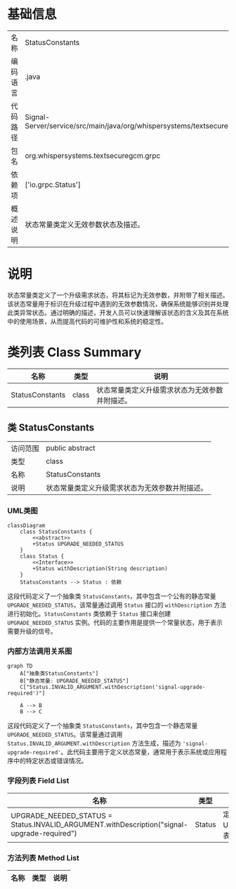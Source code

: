 # 基础信息

|      |      |
|------|------|
| 名称 | StatusConstants |
| 编码语言 | .java |
| 代码路径 | Signal-Server/service/src/main/java/org/whispersystems/textsecuregcm/grpc/StatusConstants.java |
| 包名 | org.whispersystems.textsecuregcm.grpc |
| 依赖项 | ['io.grpc.Status'] |
| 概述说明 | 状态常量类定义无效参数状态及描述。 |

# 说明

状态常量类定义了一个升级需求状态，将其标记为无效参数，并附带了相关描述。该状态常量用于标识在升级过程中遇到的无效参数情况，确保系统能够识别并处理此类异常状态。通过明确的描述，开发人员可以快速理解该状态的含义及其在系统中的使用场景，从而提高代码的可维护性和系统的稳定性。

# 类列表 Class Summary

| 名称   | 类型  | 说明 |
|-------|------|-------------|
| StatusConstants | class | 状态常量类定义升级需求状态为无效参数并附描述。 |



## 类 StatusConstants

|      |      |
|------|------|
| 访问范围 | public abstract |
| 类型 | class |
| 名称 | StatusConstants |
| 说明 | 状态常量类定义升级需求状态为无效参数并附描述。 |


### UML类图

```mermaid
classDiagram
    class StatusConstants {
        <<abstract>>
        +Status UPGRADE_NEEDED_STATUS
    }
    class Status {
        <<Interface>>
        +Status withDescription(String description)
    }
    StatusConstants --> Status : 依赖
```

这段代码定义了一个抽象类 `StatusConstants`，其中包含一个公有的静态常量 `UPGRADE_NEEDED_STATUS`，该常量通过调用 `Status` 接口的 `withDescription` 方法进行初始化。`StatusConstants` 类依赖于 `Status` 接口来创建 `UPGRADE_NEEDED_STATUS` 实例。代码的主要作用是提供一个常量状态，用于表示需要升级的信号。


### 内部方法调用关系图

```mermaid
graph TD
    A["抽象类StatusConstants"]
    B["静态常量: UPGRADE_NEEDED_STATUS"]
    C["Status.INVALID_ARGUMENT.withDescription('signal-upgrade-required')"]

    A --> B
    B --> C
```

这段代码定义了一个抽象类 `StatusConstants`，其中包含一个静态常量 `UPGRADE_NEEDED_STATUS`。该常量通过调用 `Status.INVALID_ARGUMENT.withDescription` 方法生成，描述为 `'signal-upgrade-required'`。此代码主要用于定义状态常量，通常用于表示系统或应用程序中的特定状态或错误情况。

### 字段列表 Field List

| 名称  | 类型  | 说明 |
|-------|-------|------|
| UPGRADE_NEEDED_STATUS = Status.INVALID_ARGUMENT.withDescription("signal-upgrade-required") | Status | 定义静态常量UPGRADE_NEEDED_STATUS，表示升级需要的状态。 |

### 方法列表 Method List

| 名称  | 类型  | 说明 |
|-------|-------|------|




